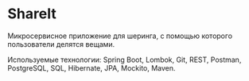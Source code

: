 # ShareIt

Микросервисное приложение для шеринга, с помощью которого пользователи делятся вещами.

Используемые технологии: Spring Boot,  Lombok, Git, REST, Postman, PostgreSQL, SQL,  Hibernate, JPA, Mockito, Maven. 
